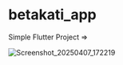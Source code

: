 # betakati_app

Simple Flutter Project => 

![Screenshot_20250407_172219](https://github.com/user-attachments/assets/ffe5957a-09f3-4366-93b6-a96d0c5f1a85)

